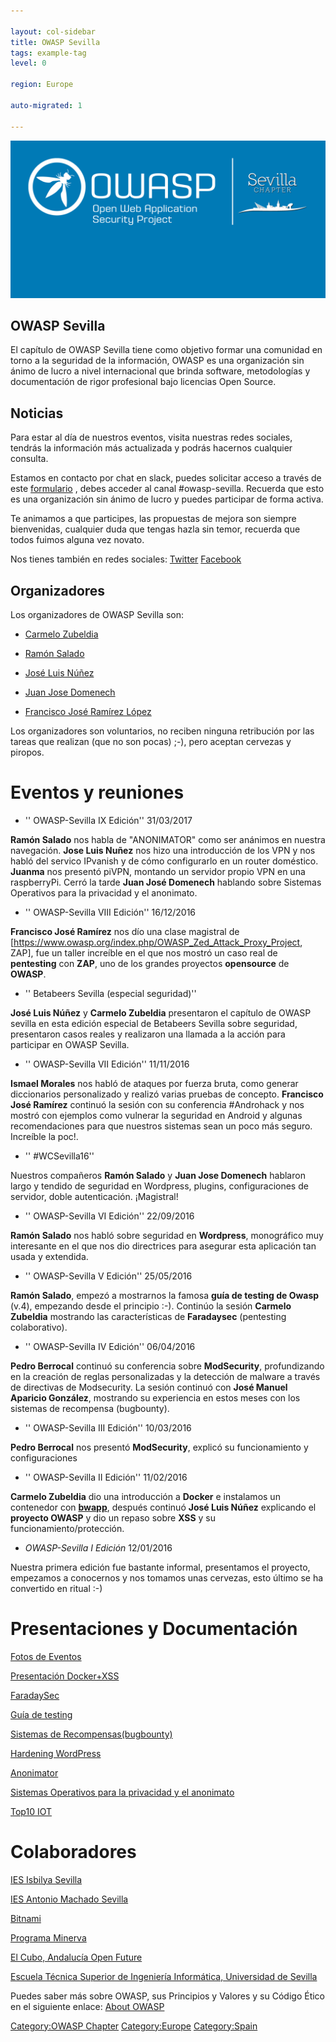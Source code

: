 ```yaml
---

layout: col-sidebar
title: OWASP Sevilla
tags: example-tag
level: 0

region: Europe

auto-migrated: 1

---
```

![Owasp Sevilla](assets/images/event.png)


## OWASP Sevilla

El capítulo de OWASP Sevilla tiene como objetivo formar una comunidad en
torno a la seguridad de la información, OWASP es una organización sin
ánimo de lucro a nivel internacional que brinda software, metodologías
y documentación de rigor profesional bajo licencias Open Source.

## Noticias

Para estar al día de nuestros eventos, visita nuestras redes sociales,
tendrás la información más actualizada y podrás hacernos cualquier
consulta.

Estamos en contacto por chat en slack, puedes solicitar acceso a través
de este [formulario](https://polar-caverns-90777.herokuapp.com/) , debes
acceder al canal \#owasp-sevilla. Recuerda que esto es una organización
sin ánimo de lucro y puedes participar de forma activa.

Te animamos a que participes, las propuestas de mejora son siempre
bienvenidas, cualquier duda que tengas hazla sin temor, recuerda que
todos fuimos alguna vez novato.

Nos tienes también en redes sociales:
[Twitter](https://twitter.com/OWASP_Sevilla)
[Facebook](https://m.facebook.com/groups/1697205410565061)

## Organizadores

Los organizadores de OWASP Sevilla son:

  - [Carmelo Zubeldia](https://twitter.com/czubeldiam)

<!-- end list -->

  - [Ramón Salado](mailto:ramon.salado@owasp.org)

<!-- end list -->

  - [José Luis Núñez](mailto:jnunez@inetsec.es)

<!-- end list -->

  - [Juan Jose Domenech](mailto:juanjosedomenech@gmail.com)

<!-- end list -->

  - [Francisco José Ramírez López](https://twitter.com/paquitocadi)

Los organizadores son voluntarios, no reciben ninguna retribución por
las tareas que realizan (que no son pocas) ;-), pero aceptan cervezas y
piropos.

# Eventos y reuniones

  - '' OWASP-Sevilla IX Edición'' 31/03/2017

**Ramón Salado** nos habla de "ANONIMATOR" como ser anánimos en nuestra
navegación. **Jose Luis Nuñez** nos hizo una introducción de los VPN y
nos habló del servico IPvanish y de cómo configurarlo en un router
doméstico. **Juanma** nos presentó piVPN, montando un servidor propio
VPN en una raspberryPi. Cerró la tarde **Juan José Domenech** hablando
sobre Sistemas Operativos para la privacidad y el anonimato.

  - '' OWASP-Sevilla VIII Edición'' 16/12/2016

**Francisco José Ramírez** nos dío una clase magistral de
\[<https://www.owasp.org/index.php/OWASP_Zed_Attack_Proxy_Project>,
ZAP\], fue un taller increíble en el que nos mostró un caso real de
**pentesting** con **ZAP**, uno de los grandes proyectos **opensource**
de **OWASP**.

  - '' Betabeers Sevilla (especial seguridad)''

**José Luis Núñez** y **Carmelo Zubeldia** presentaron el capítulo de
OWASP sevilla en esta edición especial de Betabeers Sevilla sobre
seguridad, presentaron casos reales y realizaron una llamada a la acción
para participar en OWASP Sevilla.

  - '' OWASP-Sevilla VII Edición'' 11/11/2016

**Ismael Morales** nos habló de ataques por fuerza bruta, como generar
diccionarios personalizado y realizó varias pruebas de concepto.
**Francisco José Ramírez** continuó la sesión con su conferencia
\#Androhack y nos mostró con ejemplos como vulnerar la seguridad en
Android y algunas recomendaciones para que nuestros sistemas sean un
poco más seguro. Increíble la poc\!.

  - '' \#WCSevilla16''

Nuestros compañeros **Ramón Salado** y **Juan Jose Domenech** hablaron
largo y tendido de seguridad en Wordpress, plugins, configuraciones de
servidor, doble autenticación. ¡Magistral\!

  - '' OWASP-Sevilla VI Edición'' 22/09/2016

**Ramón Salado** nos habló sobre seguridad en **Wordpress**, monográfico
muy interesante en el que nos dio directrices para asegurar esta
aplicación tan usada y extendida.

  - '' OWASP-Sevilla V Edición'' 25/05/2016

**Ramón Salado**, empezó a mostrarnos la famosa **guía de testing de
Owasp** (v.4), empezando desde el principio :-). Continúo la sesión
**Carmelo Zubeldia** mostrando las características de **Faradaysec**
(pentesting colaborativo).

  - '' OWASP-Sevilla IV Edición'' 06/04/2016

**Pedro Berrocal** continuó su conferencia sobre **ModSecurity**,
profundizando en la creación de reglas personalizadas y la detección de
malware a través de directivas de Modsecurity. La sesión continuó con
**José Manuel Aparicio González**, mostrando su experiencia en estos
meses con los sistemas de recompensa (bugbounty).

  - '' OWASP-Sevilla III Edición'' 10/03/2016

**Pedro Berrocal** nos presentó **ModSecurity**, explicó su
funcionamiento y configuraciones

  - '' OWASP-Sevilla II Edición'' 11/02/2016

**Carmelo Zubeldia** dio una introducción a **Docker** e instalamos un
contenedor con [**bwapp**](http://www.itsecgames.com/), después continuó
**José Luis Núñez** explicando el **proyecto OWASP** y dio un repaso
sobre **XSS** y su funcionamiento/protección.

  - *OWASP-Sevilla I Edición* 12/01/2016

Nuestra primera edición fue bastante informal, presentamos el proyecto,
empezamos a conocernos y nos tomamos unas cervezas, esto último se ha
convertido en ritual :-)

# Presentaciones y Documentación

[Fotos de Eventos](https://drive.google.com/drive/folders/0B9pYnCCv7eCiODY0aGMySWNDYXM?usp=sharing)

[Presentación Docker+XSS](https://drive.google.com/file/d/0B27X4cLUPgRbY3NNRnlNamtrUGc/view?usp=sharing)

[FaradaySec](https://docs.google.com/presentation/d/1mIrBGp9nfFJol1Bzza70IgQhPp7TBvG77nOGbuPiy5M/edit?usp=sharing)

[Guía de testing](https://drive.google.com/file/d/0B2zLtUkUNXhZa3BKbEZQdm53XzA/view?usp=sharing)

[Sistemas de Recompensas(bugbounty)](https://drive.google.com/open?id=0B2zLtUkUNXhZRjdhbmVvS05Ga0k)

[Hardening WordPress](https://es.slideshare.net/RamnSaladoLucena/owasp-6-seguridad-en-wordpress)

[Anonimator](https://es.slideshare.net/RamnSaladoLucena/anonimator)

[Sistemas Operativos para la privacidad y el anonimato](https://www.slideshare.net/mobile/jjdoms/owasp-sevilla-sistemas-operativos-privacidad-y-anonimato)

[Top10 IOT](https://es.slideshare.net/RamnSaladoLucena/top-10-iot-owasp-hackbeers-sevilla)

# Colaboradores

[IES Isbilya Sevilla](http://www.isbilya.es)

[IES Antonio Machado Sevilla](http://www.juntadeandalucia.es/averroes/centros-tic/41009071/helvia/sitio/index.cgi)

[Bitnami](https://bitnami.com/)

[Programa Minerva](https://www.programaminerva.es/)

[El Cubo, Andalucía Open Future](https://andalucia.openfuture.org/)

[Escuela Técnica Superior de Ingeniería Informática, Universidad de Sevilla](https://www.informatica.us.es/)

<headertabs />

Puedes saber más sobre OWASP, sus Principios y Valores y su Código Ético
en el siguiente enlace: [About OWASP](About_The_Open_Web_Application_Security_Project "wikilink")

[Category:OWASP Chapter](Category:OWASP_Chapter "wikilink")
[Category:Europe](Category:Europe "wikilink")
[Category:Spain](Category:Spain "wikilink")
